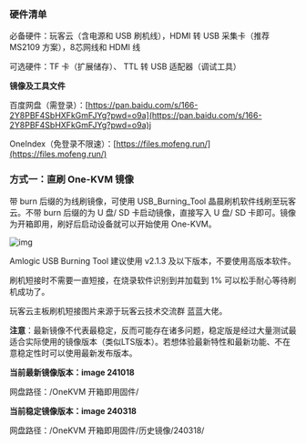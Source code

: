 ### 硬件清单

必备硬件：玩客云（含电源和 USB 刷机线），HDMI 转 USB 采集卡（推荐 MS2109 方案），8芯网线和 HDMI 线

可选硬件：TF 卡（扩展储存）、 TTL 转 USB 适配器（调试工具）

**镜像及工具文件**

百度网盘（需登录）：[https://pan.baidu.com/s/166-2Y8PBF4SbHXFkGmFJYg?pwd=o9a](https://pan.baidu.com/s/166-2Y8PBF4SbHXFkGmFJYg?pwd=o9a)j 

OneIndex（免登录不限速）：[https://files.mofeng.run/](https://files.mofeng.run/)

### 方式一：直刷 One-KVM 镜像

带 burn 后缀的为线刷镜像，可使用 USB_Burning_Tool 晶晨刷机软件线刷至玩客云。不带 burn 后缀的为 U 盘/ SD 卡启动镜像，直接写入 U 盘/ SD 卡即可。镜像为开箱即用，刷好后启动设备就可以开始使用 One-KVM。

![img](./img/1717947165711-51.jpeg)

Amlogic USB Burning Tool 建议使用 v2.1.3 及以下版本，不要使用高版本软件。

刷机短接时不需要一直短接，在烧录软件识别到并加载到 1% 可以松手耐心等待刷机成功了。

玩客云主板刷机短接图片来源于玩客云技术交流群 蓝蓝大佬。

**注意**：最新镜像不代表最稳定，反而可能存在诸多问题，稳定版是经过大量测试最适合实际使用的镜像版本（类似LTS版本）。若想体验最新特性和最新功能、不在意稳定性时可以使用最新发布版本。

**当前最新镜像版本：image 241018**

网盘路径：/OneKVM 开箱即用固件/

**当前稳定镜像版本：image 240318**

网盘路径：/OneKVM 开箱即用固件/历史镜像/240318/


